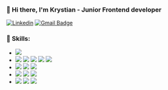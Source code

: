 ### 👋 Hi there, I'm Krystian - Junior Frontend developer

[![Linkedin](https://img.shields.io/badge/-LinkedIn-blue?style=flat-square&logo=Linkedin&logoColor=white&link=https://www.linkedin.com/in/olaf-sulich/)](https://www.linkedin.com/in/krystian-ka%C5%82wik-a2201b178/)
[![Gmail Badge](https://img.shields.io/badge/-Gmail-c14438?style=flat-square&logo=Gmail&logoColor=white&link=mailto:olafsulich@gmail.com)](mailto:ambitious156288@gmail.com)
<br />

### 🔧 Skills:

- <img src="https://img.shields.io/badge/-HTML5-E34F26?style=flat-square&logo=html5&logoColor=white" />

- <img src="https://img.shields.io/badge/-CSS3-1572B6?style=flat-square&logo=css3" />

  <img src="https://img.shields.io/badge/-Sass-black?style=flat-square&logo=Sass&logoColor=pink" />

  <img src="https://img.shields.io/badge/Material--UI-0081CB?style=for-the-badge&logo=material-ui&logoColor=white" />

  <img src="https://img.shields.io/badge/Bootstrap-563D7C?style=for-the-badge&logo=bootstrap&logoColor=white" />

  <img src="https://img.shields.io/badge/-StyledComponents-black?style=flat-square&logo=Styled-Components" />

- <img src="https://img.shields.io/badge/-JavaScript-black?style=flat-square&logo=javascript" />

  <img src="https://img.shields.io/badge/-React-black?style=flat-square&logo=react" />

  <img src="https://img.shields.io/badge/-Redux-black?style=flat-square&logo=Redux&logoColor=pink" />

- <img src="https://img.shields.io/badge/-Node.js-green?style=flat-square&logo=Node.js" />

  <img src="https://img.shields.io/badge/Express.js-000000?style=for-the-badge&logo=express&logoColor=white" />

  <img src="https://img.shields.io/badge/MongoDB-4EA94B?style=for-the-badge&logo=mongodb&logoColor=white" />

- <img src="https://img.shields.io/badge/-Git-black?style=flat-square&logo=git" />

  <img src="https://img.shields.io/badge/-Eslint-purple?style=flat-square&logo=Eslint&logoColor=white" />

  <img src="https://img.shields.io/badge/-Prettier-black?style=flat-square&logo=Prettier&logoColor=white" />
